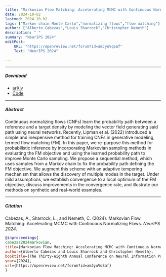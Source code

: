 ```yaml
---
title: "Markovian Flow Matching: Accelerating MCMC with Continuous Normalizing Flows"
date: 2024-10-02
lastmod: 2024-10-02
tags: ["Markov chain Monte Carlo","normalizing flows","flow matching"]
author: ["Alberto Cabezas","Louis Sharrock","Christopher Nemeth"]
description: " "
summary: "NeurIPS 2024"
editPost:
    URL: "https://openreview.net/forum?id=amJyuVqSaf"
    Text: "NeurIPS 2024"

---
```


---


##### Download

+ [arXiv](https://arxiv.org/abs/2405.14392)
+ [Code](https://github.com/albcab/mfm)


---
##### Abstract

Continuous normalizing flows (CNFs) learn the probability path between a reference and a target density by modeling the vector field generating said path using neural networks. Recently, Lipman et al. (2022) introduced a simple and inexpensive method for training CNFs in generative modeling, termed flow matching (FM). In this paper, we re-purpose this method for probabilistic inference by incorporating Markovian sampling methods in evaluating the FM objective and using the learned probability path to improve Monte Carlo sampling. We propose a sequential method, which uses samples from a Markov chain to fix the probability path defining the FM objective. We augment this scheme with an adaptive tempering mechanism that allows the discovery of multiple modes in the target. Under mild assumptions, we establish convergence to a local optimum of the FM objective, discuss improvements in the convergence rate, and illustrate our methods on synthetic and real-world examples.

---
##### Citation

Cabezas, A., Sharrock, L., and Nemeth, C. (2024). Markovian Flow Matching: Accelerating MCMC with Continuous Normalizing Flows. *NeurIPS 2024*.

```BibTeX
@inproceedings{
cabezas2024markovian,
title={Markovian Flow Matching: Accelerating MCMC with Continuous Normalizing Flows},
author={Alberto Cabezas and Louis Sharrock and Christopher Nemeth},
booktitle={The Thirty-eighth Annual Conference on Neural Information Processing Systems},
year={2024},
url={https://openreview.net/forum?id=amJyuVqSaf}
}
```
